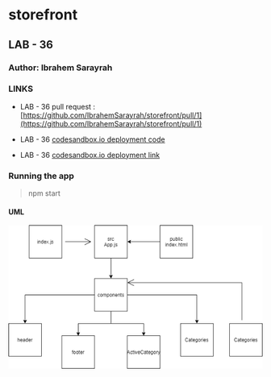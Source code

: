 # storefront

## LAB - 36

### Author: Ibrahem Sarayrah

### LINKS

* LAB - 36 pull request : [https://github.com/IbrahemSarayrah/storefront/pull/1](https://github.com/IbrahemSarayrah/storefront/pull/1)

* LAB - 36 [codesandbox.io deployment code](https://codesandbox.io/s/condescending-allen-xstp4)

* LAB - 36 [codesandbox.io deployment link](https://xstp4.csb.app/)

### Running the app

>
> npm start
>

#### UML

![lab-36](./UML/lab-36.png)
